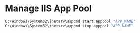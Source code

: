 # Manage IIS App Pool

```bash
C:\Windows\System32\inetsrv\appcmd start apppool "APP_NAME"
C:\Windows\System32\inetsrv\appcmd stop apppool "APP_NAME"
```
